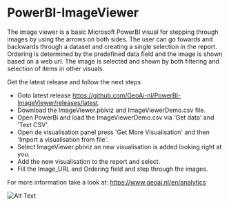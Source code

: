 # PowerBI-ImageViewer

The image viewer is a basic Microsoft PowerBI visual for stepping through images by using the arrows on both sides.
The user can go fowards and backwards through a dataset and creating a single selection in the report. 
Ordering is determined by the predefined data field and the image is shown based on a web url. 
The image is selected and shown by both filtering and selection of items in other visuals.

Get the latest release and follow the next steps

-  Goto latest release https://github.com/GeoAi-nl/PowerBI-ImageViewer/releases/latest.
-  Download the ImageViewer.pbiviz and ImageViewerDemo.csv file.
-  Open PowerBi and load the ImageViewerDemo.csv via 'Get data' and 'Text CSV'.
-  Open de visualisation panel press 'Get More Visualisation' and then 'Import a visualisation from file'.
-  Select ImageViewer.pbiviz an new visualisation is added looking right at you.
-  Add the new visualisation to the report and select.
-  Fill the Image_URL and Ordering field and step through the images.

For more information take a look at: https://www.geoai.nl/en/analytics

![Alt Text](https://www.geoai.nl/wp-content/uploads/2023/10/ImageViewer.gif)
